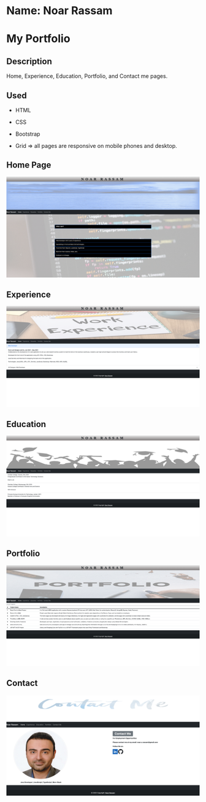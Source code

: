 # Name: Noar Rassam

# My Portfolio

## Description

Home, Experience, Education, Portfolio, and Contact me pages.

## Used

- HTML

- CSS

- Bootstrap

- Grid => all pages are responsive on mobile phones and desktop.

## **Home Page**

![![Home]()](https://github.com/noarrassam/Portfolio/blob/master/images/Screenshots/Home.png)

## **Experience**

![![Experience]()](https://github.com/noarrassam/Portfolio/blob/master/images/Screenshots/Experience.png)

## **Education**

![![Education]()](https://github.com/noarrassam/Portfolio/blob/master/images/Screenshots/Education.png)

## **Portfolio**

![![Portfolio]()](https://github.com/noarrassam/Portfolio/blob/master/images/Screenshots/Portfolio.png)

## **Contact**

![![Contact]()](https://github.com/noarrassam/Portfolio/blob/master/images/Screenshots/Contact.png)

